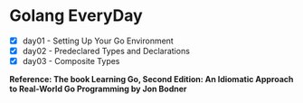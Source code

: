 # Golang EveryDay

  
- [x] day01 - Setting Up Your Go Environment
- [x] day02 - Predeclared Types and Declarations
- [x] day03 - Composite Types

**Reference: The book Learning Go, Second Edition: An Idiomatic Approach to Real-World Go Programming by Jon Bodner**
